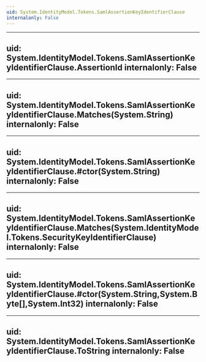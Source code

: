 ```yaml
---
uid: System.IdentityModel.Tokens.SamlAssertionKeyIdentifierClause
internalonly: False
---
```


---
uid: System.IdentityModel.Tokens.SamlAssertionKeyIdentifierClause.AssertionId
internalonly: False
---

---
uid: System.IdentityModel.Tokens.SamlAssertionKeyIdentifierClause.Matches(System.String)
internalonly: False
---

---
uid: System.IdentityModel.Tokens.SamlAssertionKeyIdentifierClause.#ctor(System.String)
internalonly: False
---

---
uid: System.IdentityModel.Tokens.SamlAssertionKeyIdentifierClause.Matches(System.IdentityModel.Tokens.SecurityKeyIdentifierClause)
internalonly: False
---

---
uid: System.IdentityModel.Tokens.SamlAssertionKeyIdentifierClause.#ctor(System.String,System.Byte[],System.Int32)
internalonly: False
---

---
uid: System.IdentityModel.Tokens.SamlAssertionKeyIdentifierClause.ToString
internalonly: False
---
